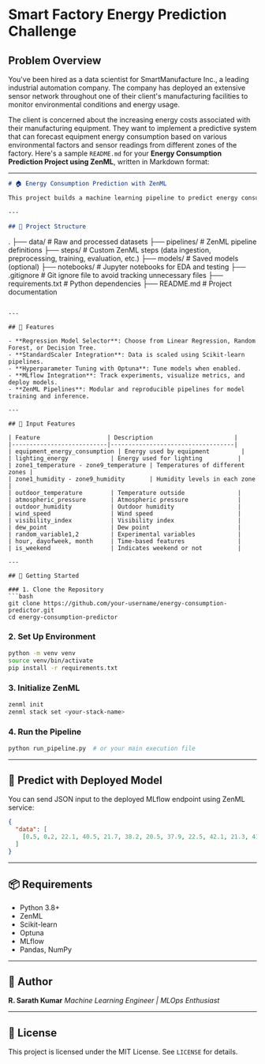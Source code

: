 # Smart Factory Energy Prediction Challenge

## Problem Overview

You've been hired as a data scientist for SmartManufacture Inc., a leading industrial automation company. The company has deployed an extensive sensor network throughout one of their client's manufacturing facilities to monitor environmental conditions and energy usage.

The client is concerned about the increasing energy costs associated with their manufacturing equipment. They want to implement a predictive system that can forecast equipment energy consumption based on various environmental factors and sensor readings from different zones of the factory.
Here's a sample `README.md` for your **Energy Consumption Prediction Project using ZenML**, written in Markdown format:

---

```markdown
# 🏠 Energy Consumption Prediction with ZenML

This project builds a machine learning pipeline to predict energy consumption using environmental and operational data from multiple zones. The pipeline is developed using **ZenML**, and incorporates preprocessing, model training, hyperparameter tuning with **Optuna**, model deployment using **MLflow**, and real-time inference.

---

## 📁 Project Structure

```

.
├── data/                   # Raw and processed datasets
├── pipelines/              # ZenML pipeline definitions
├── steps/                  # Custom ZenML steps (data ingestion, preprocessing, training, evaluation, etc.)
├── models/                 # Saved models (optional)
├── notebooks/              # Jupyter notebooks for EDA and testing
├── .gitignore              # Git ignore file to avoid tracking unnecessary files
├── requirements.txt        # Python dependencies
├── README.md               # Project documentation

````

---

## 🔧 Features

- **Regression Model Selector**: Choose from Linear Regression, Random Forest, or Decision Tree.
- **StandardScaler Integration**: Data is scaled using Scikit-learn pipelines.
- **Hyperparameter Tuning with Optuna**: Tune models when enabled.
- **MLflow Integration**: Track experiments, visualize metrics, and deploy models.
- **ZenML Pipelines**: Modular and reproducible pipelines for model training and inference.

---

## 🧪 Input Features

| Feature                   | Description                       |
|---------------------------|-----------------------------------|
| equipment_energy_consumption | Energy used by equipment         |
| lighting_energy            | Energy used for lighting          |
| zone1_temperature - zone9_temperature | Temperatures of different zones |
| zone1_humidity - zone9_humidity       | Humidity levels in each zone   |
| outdoor_temperature        | Temperature outside               |
| atmospheric_pressure       | Atmospheric pressure              |
| outdoor_humidity           | Outdoor humidity                  |
| wind_speed                 | Wind speed                        |
| visibility_index           | Visibility index                  |
| dew_point                  | Dew point                         |
| random_variable1,2         | Experimental variables            |
| hour, dayofweek, month     | Time-based features               |
| is_weekend                 | Indicates weekend or not          |

---

## 🚀 Getting Started

### 1. Clone the Repository
```bash
git clone https://github.com/your-username/energy-consumption-predictor.git
cd energy-consumption-predictor
````

### 2. Set Up Environment

```bash
python -m venv venv
source venv/bin/activate
pip install -r requirements.txt
```

### 3. Initialize ZenML

```bash
zenml init
zenml stack set <your-stack-name>
```

### 4. Run the Pipeline

```bash
python run_pipeline.py  # or your main execution file
```

---

## 🔮 Predict with Deployed Model

You can send JSON input to the deployed MLflow endpoint using ZenML service:

```json
{
  "data": [
    [0.5, 0.2, 22.1, 40.5, 21.7, 38.2, 20.5, 37.9, 22.5, 42.1, 21.3, 41.2, 22.0, 43.0, 21.9, 44.1, 22.2, 39.4, 21.6, 40.6, 18.0, 1015.2, 55.0, 3.2, 10.0, 12.5, 0.3, 0.6, 14, 3, 6, 0]
  ]
}
```

---

## 📦 Requirements

* Python 3.8+
* ZenML
* Scikit-learn
* Optuna
* MLflow
* Pandas, NumPy

---

## 🧠 Author

**R. Sarath Kumar**
*Machine Learning Engineer | MLOps Enthusiast*

---

## 📄 License

This project is licensed under the MIT License. See `LICENSE` for details.

```

